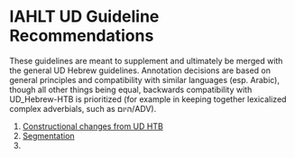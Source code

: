 # IAHLT UD Guideline Recommendations
These guidelines are meant to supplement and ultimately be merged with the general UD Hebrew guidelines. Annotation decisions are based on general principles and compatibility with similar languages (esp. Arabic), though all other things being equal, backwards compatibility with UD_Hebrew-HTB is prioritized (for example in keeping together lexicalized complex adverbials, such as היום/ADV).

1. [Constructional changes from UD HTB](/https://github.com/ivrit/IAHLT-HTB/blob/main/Constructional%20changes%20from%20UD%20HTB.md)
2. [Segmentation](/Segmentation.md) 
3. 
